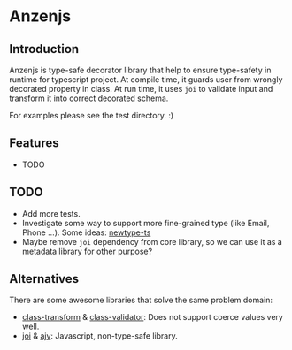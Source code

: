 # Anzenjs

## Introduction

Anzenjs is type-safe decorator library that help to ensure type-safety in runtime for typescript project. At compile time, it guards user from wrongly decorated property in class. At run time, it uses `joi` to validate input and transform it into correct decorated schema.

For examples please see the test directory. :)

## Features

- TODO

## TODO

- Add more tests.
- Investigate some way to support more fine-grained type (like Email, Phone ...). Some ideas: [newtype-ts](https://github.com/gcanti/newtype-ts)
- Maybe remove `joi` dependency from core library, so we can use it as a metadata library for other purpose?

## Alternatives

There are some awesome libraries that solve the same problem domain:

- [class-transform](https://github.com/typestack/class-transformer) & [class-validator](https://github.com/typestack/class-validator): Does not support coerce values very well.
- [joi](https://github.com/hapijs/joi) & [ajv](https://github.com/epoberezkin/ajv): Javascript, non-type-safe library.

